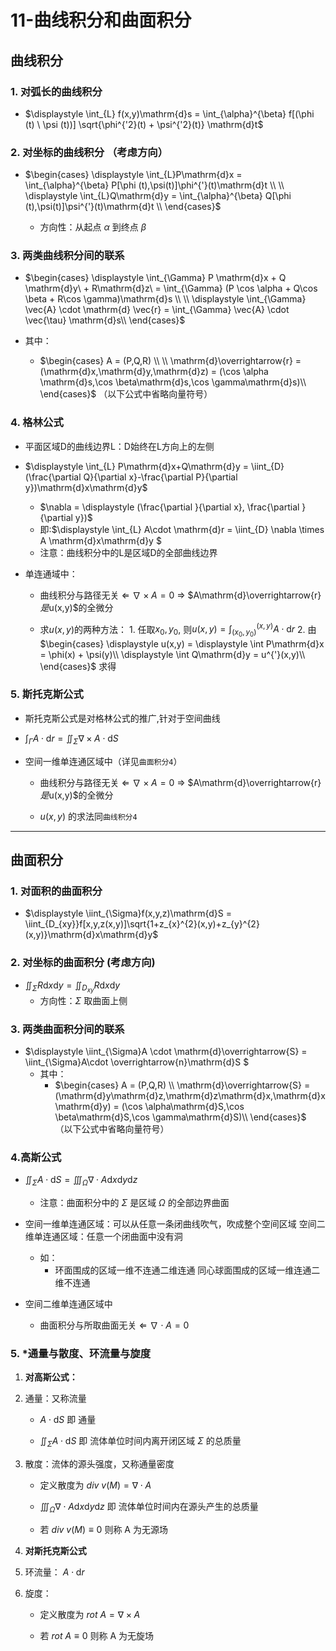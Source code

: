 # 11-曲线积分和曲面积分

## 曲线积分

### 1. 对弧长的曲线积分

* $\displaystyle \int_{L} f(x,y)\mathrm{d}s = \int_{\alpha}^{\beta} f[(\phi (t) \ \psi (t))] \sqrt{\phi^{'2}(t) + \psi^{'2}(t)} \mathrm{d}t$

### 2.  对坐标的曲线积分 （考虑方向）

* $\begin{cases}
        \displaystyle \int_{L}P\mathrm{d}x = \int_{\alpha}^{\beta} P[\phi (t),\psi(t)]\phi^{'}(t)\mathrm{d}t \\
        \\
        \displaystyle \int_{L}Q\mathrm{d}y = \int_{\alpha}^{\beta} Q[\phi (t),\psi(t)]\psi^{'}(t)\mathrm{d}t \\
    \end{cases}$

  * 方向性：从起点 $\alpha$ 到终点 $\beta$

### 3. 两类曲线积分间的联系

* $\begin{cases}
    \displaystyle \int_{\Gamma} P \mathrm{d}x + Q \mathrm{d}y\ + R\mathrm{d}z\ = \int_{\Gamma} (P \cos \alpha + Q\cos \beta + R\cos \gamma)\mathrm{d}s \\
    \\
    \displaystyle \int_{\Gamma} \vec{A} \cdot \mathrm{d} \vec{r} = \int_{\Gamma} \vec{A} \cdot \vec{\tau} \mathrm{d}s\\
\end{cases}$

* 其中：
  * $\begin{cases}
         A  = (P,Q,R) \\
         \\
         \mathrm{d}\overrightarrow{r} = (\mathrm{d}x,\mathrm{d}y,\mathrm{d}z) = (\cos \alpha \mathrm{d}s,\cos \beta\mathrm{d}s,\cos \gamma\mathrm{d}s)\\
     \end{cases}$
        （以下公式中省略向量符号）

### 4. 格林公式

* 平面区域D的曲线边界L：D始终在L方向上的左侧

* $\displaystyle \int_{L} P\mathrm{d}x+Q\mathrm{d}y = \iint_{D}(\frac{\partial Q}{\partial x}-\frac{\partial P}{\partial y})\mathrm{d}x\mathrm{d}y$
  * $\nabla = \displaystyle (\frac{\partial }{\partial x}, \frac{\partial }{\partial y})$
  * 即:$\displaystyle \int_{L} A\cdot \mathrm{d}r = \iint_{D} \nabla \times A \mathrm{d}x\mathrm{d}y $
  * 注意：曲线积分中的L是区域D的全部曲线边界

* 单连通域中：
  * 曲线积分与路径无关 $\Leftarrow$ $\nabla \times A = 0$ $\Rightarrow$ $A\mathrm{d}\overrightarrow{r} $是$u(x,y)$的全微分

  * 求$u(x,y)$的两种方法：
        1. 任取$x_{0},y_{0}$, 则$u(x,y) = \displaystyle \int_{(x_{0},y_{0})}^{(x,y)} A\cdot \mathrm{d}r$
        2. 由$\begin{cases}
            \displaystyle u(x,y) = \displaystyle \int P\mathrm{d}x = \phi(x) + \psi(y)\\
            \displaystyle \int Q\mathrm{d}y = u^{'}(x,y)\\
        \end{cases}$ 求得

### 5. 斯托克斯公式

* 斯托克斯公式是对格林公式的推广,针对于空间曲线

* $\displaystyle \int_{\Gamma}A\cdot \mathrm{d}r = \iint_{\Sigma}\nabla \times A\cdot \mathrm{d}S$

* 空间一维单连通区域中（详见`曲面积分4`）
  
  * 曲线积分与路径无关 $\Leftarrow$ $\nabla \times A = 0$ $\Rightarrow$ $A\mathrm{d}\overrightarrow{r} $是$u(x,y)$的全微分
  
  * $u(x,y)$ 的求法同`曲线积分4`

----------

## 曲面积分

### 1. 对面积的曲面积分

* $\displaystyle \iint_{\Sigma}f(x,y,z)\mathrm{d}S = \iint_{D_{xy}}f[x,y,z(x,y)]\sqrt{1+z_{x}^{2}(x,y)+z_{y}^{2}(x,y)}\mathrm{d}x\mathrm{d}y$

### 2. 对坐标的曲面积分 (考虑方向)

* $\displaystyle \iint_{\Sigma} R\mathrm{d}x\mathrm{d}y = \iint_{D_{xy}} R\mathrm{d}x\mathrm{d}y$
  * 方向性：$\Sigma$ 取曲面上侧

### 3. 两类曲面积分间的联系

* $\displaystyle \iint_{\Sigma}A \cdot \mathrm{d}\overrightarrow{S}  = \iint_{\Sigma}A\cdot \overrightarrow{n}\mathrm{d}S  $
  * 其中：
    * $\begin{cases}
            A = (P,Q,R) \\
            \mathrm{d}\overrightarrow{S} = (\mathrm{d}y\mathrm{d}z,\mathrm{d}z\mathrm{d}x,\mathrm{d}x\mathrm{d}y) = (\cos \alpha\mathrm{d}S,\cos \beta\mathrm{d}S,\cos \gamma\mathrm{d}S)\\
        \end{cases}$
        （以下公式中省略向量符号）

### 4.高斯公式

* $\displaystyle \iint_{\Sigma} A\cdot \mathrm{d}S = \iiint_{\Omega} \nabla \cdot A\mathrm{d}x\mathrm{d}y\mathrm{d}z$
  * 注意：曲面积分中的 $\Sigma$ 是区域 $\Omega$ 的全部边界曲面

* 空间一维单连通区域：可以从任意一条闭曲线吹气，吹成整个空间区域
    空间二维单连通区域：任意一个闭曲面中没有洞
  * 如：
    * 环面围成的区域一维不连通二维连通
            同心球面围成的区域一维连通二维不连通

* 空间二维单连通区域中
  * 曲面积分与所取曲面无关 $\Leftarrow$ $\nabla \cdot A = 0$

### 5. *通量与散度、环流量与旋度

1. **对高斯公式：**

1. 通量：又称流量
    * $A\cdot \mathrm{d}S$ 即 通量

    * $\displaystyle \iint_{\Sigma} A\cdot \mathrm{d}S$ 即 流体单位时间内离开闭区域 $\Sigma$ 的总质量
2. 散度：流体的源头强度，又称通量密度
    * 定义散度为 $div \ v(M) = \nabla \cdot A$

    * $\displaystyle \iiint_{\Omega}\nabla \cdot A\mathrm{d}x\mathrm{d}y\mathrm{d}z$ 即 流体单位时间内在源头产生的总质量

    * 若 $div \ v(M) \equiv 0$ 则称 A 为无源场

2. **对斯托克斯公式**

1. 环流量： $A\cdot \mathrm{d}r$
2. 旋度：
    * 定义散度为 $rot \ A = \nabla \times A$

    * 若 $rot \ A \equiv 0$ 则称 A 为无旋场
